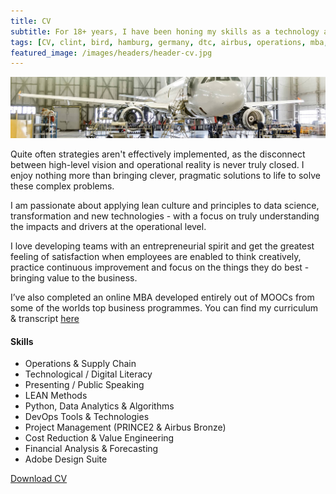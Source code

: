 ```yaml
---
title: CV
subtitle: For 18+ years, I have been honing my skills as a technology and business leader in the fields of operations, digitalization, cost reduction and project management. This experience has been developed in increasingly responsible leadership positions in various industries including automotive, aerospace and military.
tags: [CV, clint, bird, hamburg, germany, dtc, airbus, operations, mba, cost, reduction, digital, transformation, python, digitalization, big data, algorithms]
featured_image: /images/headers/header-cv.jpg
---
```

![](/images/headers/header-cv.jpg)

Quite often strategies aren't effectively implemented, as the disconnect between high-level vision and operational reality is never truly closed. I enjoy nothing more than bringing clever, pragmatic solutions to life to solve these complex problems. 

I am passionate about applying lean culture and principles to data science, transformation and new technologies - with a focus on truly understanding the impacts and drivers at the operational level.

I love developing teams with an entrepreneurial spirit and get the greatest feeling of satisfaction when employees are enabled to think creatively, practice continuous improvement and focus on the things they do best - bringing value to the business.

I’ve also completed an online MBA developed entirely out of MOOCs from some of the worlds top business programmes. You can find my curriculum & transcript [here](/mba.html)

#### Skills
* Operations & Supply Chain
* Technological / Digital Literacy
* Presenting / Public Speaking
* LEAN Methods
* Python, Data Analytics & Algorithms
* DevOps Tools & Technologies
* Project Management (PRINCE2 & Airbus Bronze)
* Cost Reduction & Value Engineering
* Financial Analysis & Forecasting
* Adobe Design Suite

<a class="button button--medium" target="_blank" rel="noopener noreferrer" href="https://www.clintbird.com/files/resume.pdf">Download CV</a>
